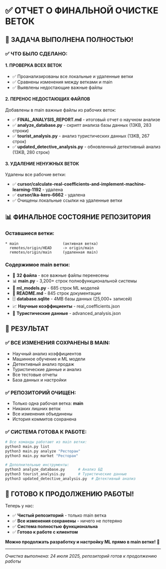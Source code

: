 # ✅ ОТЧЕТ О ФИНАЛЬНОЙ ОЧИСТКЕ ВЕТОК

## 🎯 ЗАДАЧА ВЫПОЛНЕНА ПОЛНОСТЬЮ!

### ✅ **ЧТО БЫЛО СДЕЛАНО:**

#### 1. **ПРОВЕРКА ВСЕХ ВЕТОК**
- ✅ Проанализированы все локальные и удаленные ветки
- ✅ Сравнены изменения между ветками и main
- ✅ Выявлены недостающие важные файлы

#### 2. **ПЕРЕНОС НЕДОСТАЮЩИХ ФАЙЛОВ**
Добавлены в main важные файлы из рабочих веток:
- ✅ **FINAL_ANALYSIS_REPORT.md** - итоговый отчет о научном анализе
- ✅ **analyze_database.py** - скрипт анализа базы данных (13KB, 283 строки)
- ✅ **tourist_analysis.py** - анализ туристических данных (13KB, 267 строк)
- ✅ **updated_detective_analysis.py** - обновленный детективный анализ (13KB, 280 строк)

#### 3. **УДАЛЕНИЕ НЕНУЖНЫХ ВЕТОК**
Удалены все рабочие ветки:
- ✅ **cursor/calculate-real-coefficients-and-implement-machine-learning-1192** - удалена
- ✅ **cursor/ika-kero-6662** - удалена
- ✅ Очищены локальные ссылки на удаленные ветки

## 📊 **ФИНАЛЬНОЕ СОСТОЯНИЕ РЕПОЗИТОРИЯ**

### **Оставшиеся ветки:**
```
* main                    (активная ветка)
  remotes/origin/HEAD     -> origin/main
  remotes/origin/main     (удаленная main)
```

### **Содержимое main ветки:**
- 📄 **32 файла** - все важные файлы перенесены
- 📊 **main.py** - 3,200+ строк полнофункциональной системы
- 🤖 **ml_models.py** - 685 строк ML моделей
- 📖 **README.md** - 845 строк документации
- 🗄️ **database.sqlite** - 4MB базы данных (25,000+ записей)
- 📈 **Научные коэффициенты** - real_coefficients.json
- 🌴 **Туристические данные** - advanced_analysis.json

## 🎉 **РЕЗУЛЬТАТ**

### ✅ **ВСЕ ИЗМЕНЕНИЯ СОХРАНЕНЫ В MAIN:**
- Научный анализ коэффициентов
- Машинное обучение и ML модели
- Детективный анализ продаж
- Туристические данные и анализ
- Все тестовые отчеты
- База данных и настройки

### ✅ **РЕПОЗИТОРИЙ ОЧИЩЕН:**
- Только одна рабочая ветка: **main**
- Никаких лишних веток
- Все изменения объединены
- История коммитов сохранена

### ✅ **СИСТЕМА ГОТОВА К РАБОТЕ:**
```bash
# Все команды работают из main ветки:
python3 main.py list
python3 main.py analyze "Ресторан"
python3 main.py market "Ресторан"

# Дополнительные инструменты:
python3 analyze_database.py      # Анализ БД
python3 tourist_analysis.py      # Туристические данные
python3 updated_detective_analysis.py  # Детективный анализ
```

## 🚀 **ГОТОВО К ПРОДОЛЖЕНИЮ РАБОТЫ!**

Теперь у нас:
- ✅ **Чистый репозиторий** - только main ветка
- ✅ **Все изменения сохранены** - ничего не потеряно
- ✅ **Система полностью функциональна**
- ✅ **Готово к работе с клиентом**

**Можно продолжать разработку и настройку ML прямо в main ветке!** 🎯

---

*Очистка выполнена: 24 июля 2025, репозиторий готов к продолжению работы*